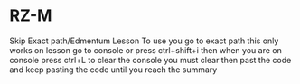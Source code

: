 # RZ-M
Skip Exact path/Edmentum Lesson
To use you go to exact path this only works on lesson go to console or press ctrl+shift+i
then when you are on console press ctrl+L to clear the console you must clear then
past the code
and keep pasting the code until you reach the summary 
